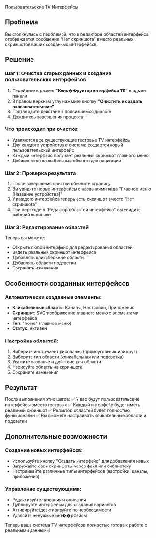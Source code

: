  Пользовательские TV Интерфейсы

## Проблема

Вы столкнулись с проблемой, что в редакторе областей интерфейса отображается сообщение "Нет скриншота" вместо реальных скриншотов ваших созданных интерфейсов.

## Решение

### Шаг 1: Очистка старых данных и создание пользовательских интерфейсов

1. Перейдите в раздел **"Конс��руктор интерфейса ТВ"** в админ панели
2. В правом верхнем углу нажмите кнопку **"Очистить и создать пользовательские"**
3. Подтвердите действие в появившемся диалоге
4. Дождитесь завершения процесса

### Что происходит при очистке:

- Удаляются все существующие тестовые TV интерфейсы
- Для каждого устройства в системе создается новый пользовательский интерфейс
- Каждый интерфейс получает реальный скриншот главного меню
- Добавляются кликабельные области для навигации

### Шаг 2: Проверка результата

1. После завершения очистки обновите страницу
2. Вы увидите новые интерфейсы с названиями вида "Главное меню [Название устройства]"
3. У каждого интерфейса теперь есть скриншот вместо "Нет скриншота"
4. При переходе в "Редактор областей интерфейса" вы увидите рабочий скриншот

### Шаг 3: Редактирование областей

Теперь вы можете:

- Открыть любой интерфейс для редактирования областей
- Видеть реальный скриншот интерфейса
- Добавлять кликабельные области
- Добавлять области подсветки
- Сохранять изменения

## Особенности созданных интерфейсов

### Автоматически созданные элементы:

- **Кликабельные области**: Каналы, Настройки, Приложения
- **Скриншот**: SVG-изображение главного меню с элементами интерфейса
- **Тип**: "home" (главное меню)
- **Статус**: Активен

### Настройка областей:

1. Выберите инструмент рисования (прямоугольник или круг)
2. Выберите тип области (кликабельная или подсветка)
3. Укажите название и действие для области
4. Нарисуйте область на скриншоте
5. Сохраните изменения

## Результат

После выполнения этих шагов:
✅ У вас будут пользовательские интерфейсы вместо тестовых
✅ Каждый интерфейс будет иметь реальный скриншот
✅ Редактор областей будет полностью функционален
✅ Вы сможете настраивать кликабельные области и подсветки

## Дополнительные возможности

### Создание новых интерфейсов:

- Используйте кнопку "Создать интерфейс" для добавления новых
- Загружайте свои скриншоты через файл или библиотеку
- Настраивайте различные типы интерфейсов (настройки, каналы, приложения)

### Управление существующими:

- Редактируйте названия и описания
- Дублируйте интерфейсы для создания вариантов
- Активируйте/деактивируйте по необходимости
- Удаляйте ненужные инт��рфейсы

Теперь ваша система TV интерфейсов полностью готова к работе с реальными данными!
